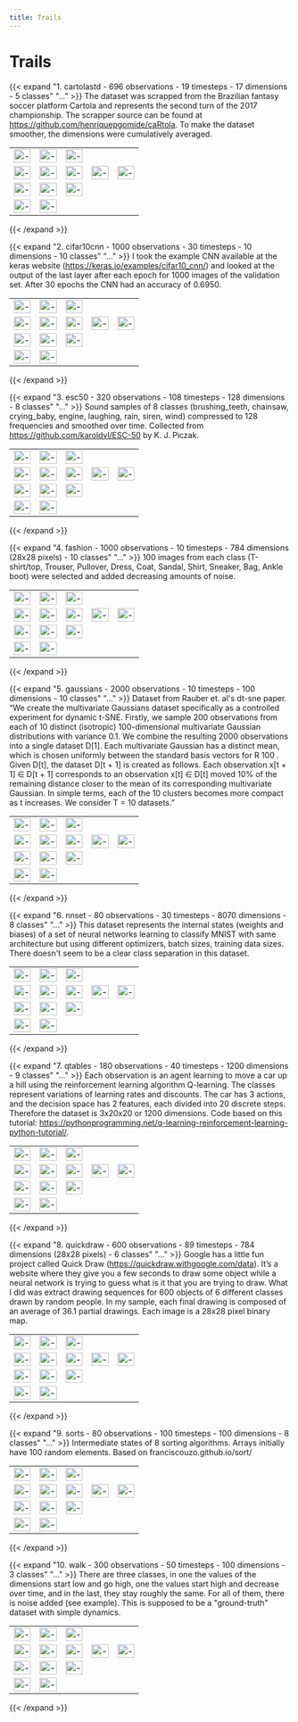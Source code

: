 ```yaml
---
title: Trails
---
```

# Trails


{{< expand "1. cartolastd - 696 observations - 19 timesteps - 17 dimensions - 5 classes" "..." >}}
The dataset was scrapped from the Brazilian fantasy soccer platform Cartola and represents the second turn of the 2017 championship. The scrapper source can be found at https://github.com/henriquepgomide/caRtola. To make the dataset smoother, the dimensions were cumulatively averaged.

<table  width="100%" padding="0" spacing="0" border="0" cellpadding="0" cellspacing="0" style="border-collapse:collapse">
<tr width="100%" padding="0" margin="0">
  <td> <img src="https://github.com/EduardoVernier/guided-dynamic-projections-resources/blob/main/static/trails-cartolastd-pca_s1.png?raw=true" alt="-" style="width:100%">
  <td> <img src="https://github.com/EduardoVernier/guided-dynamic-projections-resources/blob/main/static/trails-cartolastd-tsne_s1_30p.png?raw=true" alt="-" style="width:100%">
  <td> <img src="https://github.com/EduardoVernier/guided-dynamic-projections-resources/blob/main/static/trails-cartolastd-umap_s1_15p.png?raw=true" alt="-" style="width:100%">
  </tr>
  <tr width="100%" padding="0" margin="0">
  <td> <img src="https://github.com/EduardoVernier/guided-dynamic-projections-resources/blob/main/static/trails-cartolastd-AE_10f_10f_2f_50ep.png?raw=true" alt="-" style="width:100%">
  <td> <img src="https://github.com/EduardoVernier/guided-dynamic-projections-resources/blob/main/static/trails-cartolastd-VAE_10f_10f_2f_100ep.png?raw=true" alt="-" style="width:100%">
  <td> <img src="https://github.com/EduardoVernier/guided-dynamic-projections-resources/blob/main/static/trails-cartolastd-pca_s4.png?raw=true" alt="-" style="width:100%">
  <td> <img src="https://github.com/EduardoVernier/guided-dynamic-projections-resources/blob/main/static/trails-cartolastd-tsne_s4_30p.png?raw=true" alt="-" style="width:100%">
  <td> <img src="https://github.com/EduardoVernier/guided-dynamic-projections-resources/blob/main/static/trails-cartolastd-umap_s4_15p.png?raw=true" alt="-" style="width:100%">
  </tr>
  <tr width="100%" padding="0" margin="0">
	<td> <img src="https://github.com/EduardoVernier/guided-dynamic-projections-resources/blob/main/static/trails-cartolastd-ctsne-p30.png?raw=true" alt="-" style="width:100%">
	<td> <img src="https://github.com/EduardoVernier/guided-dynamic-projections-resources/blob/main/static/trails-cartolastd-cumap.png?raw=true" alt="-" style="width:100%">
	<td> <img src="https://github.com/EduardoVernier/guided-dynamic-projections-resources/blob/main/static/trails-cartolastd-dtsne_100p_0-1l.png?raw=true" alt="-" style="width:100%">
  </tr>
	<tr width="100%" padding="0" margin="0">
	<td> <img src="https://github.com/EduardoVernier/guided-dynamic-projections-resources/blob/main/static/trails-cartolastd-pcadtsne-p30-l0_010000-le1.png?raw=true" alt="-" style="width:100%">
  <td> <img src="https://github.com/EduardoVernier/guided-dynamic-projections-resources/blob/main/static/trails-cartolastd-ldtsne-p30-l0_2000-ge2-le4-krandom-n-PCA.png?raw=true" alt="-" style="width:100%">
  </tr>
</table>
{{< /expand >}}


{{< expand "2. cifar10cnn - 1000 observations - 30 timesteps - 10 dimensions - 10 classes" "..." >}}
I took the example CNN available at the keras website (https://keras.io/examples/cifar10_cnn/) and looked at the output of the last layer after each epoch for 1000 images of the validation set. After 30 epochs the CNN had an accuracy of 0.6950.

<table  width="100%" padding="0" spacing="0" border="0" cellpadding="0" cellspacing="0" style="border-collapse:collapse">
  <tr width="100%" padding="0" margin="0">
  <td> <img src="https://github.com/EduardoVernier/guided-dynamic-projections-resources/blob/main/static/trails-cifar10cnn-pca_s1.png?raw=true" alt="-" style="width:100%">
  <td> <img src="https://github.com/EduardoVernier/guided-dynamic-projections-resources/blob/main/static/trails-cifar10cnn-tsne_s1_30p.png?raw=true" alt="-" style="width:100%">
  <td> <img src="https://github.com/EduardoVernier/guided-dynamic-projections-resources/blob/main/static/trails-cifar10cnn-umap_s1_15p.png?raw=true" alt="-" style="width:100%">
  </tr>
  <tr width="100%" padding="0" margin="0">
  <td> <img src="https://github.com/EduardoVernier/guided-dynamic-projections-resources/blob/main/static/trails-cifar10cnn-AE_10f_10f_2f_20ep.png?raw=true" alt="-" style="width:100%">
  <td> <img src="https://github.com/EduardoVernier/guided-dynamic-projections-resources/blob/main/static/trails-cifar10cnn-VAE_100f_10f_2f_20ep.png?raw=true" alt="-" style="width:100%">
  <td> <img src="https://github.com/EduardoVernier/guided-dynamic-projections-resources/blob/main/static/trails-cifar10cnn-pca_s4.png?raw=true" alt="-" style="width:100%">
  <td> <img src="https://github.com/EduardoVernier/guided-dynamic-projections-resources/blob/main/static/trails-cifar10cnn-tsne_s4_30p.png?raw=true" alt="-" style="width:100%">
  <td> <img src="https://github.com/EduardoVernier/guided-dynamic-projections-resources/blob/main/static/trails-cifar10cnn-umap_s4_15p.png?raw=true" alt="-" style="width:100%">
  </tr>
  <tr width="100%" padding="0" margin="0">
  <td> <img src="https://github.com/EduardoVernier/guided-dynamic-projections-resources/blob/main/static/trails-cifar10cnn-ctsne-p30.png?raw=true" alt="-" style="width:100%">
  <td> <img src="https://github.com/EduardoVernier/guided-dynamic-projections-resources/blob/main/static/trails-cifar10cnn-cumap.png?raw=true" alt="-" style="width:100%">
  <td> <img src="https://github.com/EduardoVernier/guided-dynamic-projections-resources/blob/main/static/trails-cifar10cnn-dtsne_30p_0-1l.png?raw=true" alt="-" style="width:100%">
  </tr>
  <tr width="100%" padding="0" margin="0">
  <td> <img src="https://github.com/EduardoVernier/guided-dynamic-projections-resources/blob/main/static/trails-cifar10cnn-pcadtsne-p30-l0_000010-le1-ls1_00.png?raw=true" alt="-" style="width:100%">
  <td> <img src="https://github.com/EduardoVernier/guided-dynamic-projections-resources/blob/main/static/trails-cifar10cnn-ldtsne-p30-l0_5000-ge4-le1-krandom-n-TSNE.png?raw=true" alt="-" style="width:100%">
  </tr>
</table>
{{< /expand >}}


{{< expand "3. esc50 - 320 observations - 108 timesteps - 128 dimensions - 8 classes" "..." >}}
Sound samples of 8 classes (brushing_teeth, chainsaw, crying_baby, engine, laughing, rain, siren, wind) compressed to 128 frequencies and smoothed over time. Collected from https://github.com/karoldvl/ESC-50 by K. J. Piczak.

<table  width="100%" padding="0" spacing="0" border="0" cellpadding="0" cellspacing="0" style="border-collapse:collapse">
  <tr width="100%" padding="0" margin="0">
  <td> <img src="https://github.com/EduardoVernier/guided-dynamic-projections-resources/blob/main/static/trails-esc50-pca_s1.png?raw=true" alt="-" style="width:100%">
  <td> <img src="https://github.com/EduardoVernier/guided-dynamic-projections-resources/blob/main/static/trails-esc50-tsne_s1_30p.png?raw=true" alt="-" style="width:100%">
  <td> <img src="https://github.com/EduardoVernier/guided-dynamic-projections-resources/blob/main/static/trails-esc50-umap_s1_15p.png?raw=true" alt="-" style="width:100%">
  </tr>
  <tr width="100%" padding="0" margin="0">
  <td> <img src="https://github.com/EduardoVernier/guided-dynamic-projections-resources/blob/main/static/trails-esc50-AE_10f_10f_2f_40ep.png?raw=true" alt="-" style="width:100%">
  <td> <img src="https://github.com/EduardoVernier/guided-dynamic-projections-resources/blob/main/static/trails-esc50-VAE_100f_10f_2f_20ep.png?raw=true" alt="-" style="width:100%">  
  <td> <img src="https://github.com/EduardoVernier/guided-dynamic-projections-resources/blob/main/static/trails-esc50-pca_s4.png?raw=true" alt="-" style="width:100%">
  <td> <img src="https://github.com/EduardoVernier/guided-dynamic-projections-resources/blob/main/static/trails-esc50-tsne_s4_30p.png?raw=true" alt="-" style="width:100%">
  <td> <img src="https://github.com/EduardoVernier/guided-dynamic-projections-resources/blob/main/static/trails-esc50-umap_s4_15p.png?raw=true" alt="-" style="width:100%">
  </tr>
  <tr width="100%" padding="0" margin="0">
  <td> <img src="https://github.com/EduardoVernier/guided-dynamic-projections-resources/blob/main/static/trails-esc50-ctsne-p30.png?raw=true" alt="-" style="width:100%">
  <td> <img src="https://github.com/EduardoVernier/guided-dynamic-projections-resources/blob/main/static/trails-esc50-cumap.png?raw=true" alt="-" style="width:100%">
  <td> <img src="https://github.com/EduardoVernier/guided-dynamic-projections-resources/blob/main/static/trails-esc50-dtsne_40p_0-05l.png?raw=true" alt="-" style="width:100%">
  </tr>
	<tr width="100%" padding="0" margin="0">
  <td> <img src="https://github.com/EduardoVernier/guided-dynamic-projections-resources/blob/main/static/trails-esc50-pcadtsne-p30-l0_010000-le1-ls0_10.png?raw=true" alt="-" style="width:100%">
  <td> <img src="https://github.com/EduardoVernier/guided-dynamic-projections-resources/blob/main/static/trails-esc50-ldtsne-p30-l0_3000-ge5-le1-krandom-n-PCA-1585573963.png?raw=true" alt="-" style="width:100%">
  </tr>
</table>
{{< /expand >}}


{{< expand "4. fashion - 1000 observations - 10 timesteps - 784 dimensions (28x28 pixels) - 10 classes" "..." >}}
100 images from each class (T-shirt/top, Trouser, Pullover, Dress, Coat, Sandal, Shirt, Sneaker, Bag, Ankle boot) were selected and added decreasing amounts of noise.

<table  width="100%" padding="0" spacing="0" border="0" cellpadding="0" cellspacing="0" style="border-collapse:collapse">
<tr width="100%" padding="0" margin="0" cellpadding="0" cellspacing="0">
<td> <img src="https://github.com/EduardoVernier/guided-dynamic-projections-resources/blob/main/static/trails-fashion-pca_s1.png?raw=true" alt="-" style="width:100%">
<td> <img src="https://github.com/EduardoVernier/guided-dynamic-projections-resources/blob/main/static/trails-fashion-tsne_s1_30p.png?raw=true" alt="-" style="width:100%">
<td> <img src="https://github.com/EduardoVernier/guided-dynamic-projections-resources/blob/main/static/trails-fashion-umap_s1_15p.png?raw=true" alt="-" style="width:100%">
</tr>
<tr width="100%" padding="0" margin="0" cellpadding="0" cellspacing="0">
<td> <img src="https://github.com/EduardoVernier/guided-dynamic-projections-resources/blob/main/static/trails-fashion-AE_784f_500f_500f_2000f_2f_40ep.png?raw=true" alt="-" style="width:100%">
<td> <img src="https://github.com/EduardoVernier/guided-dynamic-projections-resources/blob/main/static/trails-fashion-VAE_784f_2048f_1024f_512f_2f_0-25drop_20ep.png?raw=true" alt="-" style="width:100%">
<td> <img src="https://github.com/EduardoVernier/guided-dynamic-projections-resources/blob/main/static/trails-fashion-pca_s4.png?raw=true" alt="-" style="width:100%">
<td> <img src="https://github.com/EduardoVernier/guided-dynamic-projections-resources/blob/main/static/trails-fashion-tsne_s4_30p.png?raw=true" alt="-" style="width:100%">
<td> <img src="https://github.com/EduardoVernier/guided-dynamic-projections-resources/blob/main/static/trails-fashion-umap_s4_15p.png?raw=true" alt="-" style="width:100%">
</tr>
<tr width="100%" padding="0" margin="0" cellpadding="0" cellspacing="0">
<td> <img src="https://github.com/EduardoVernier/guided-dynamic-projections-resources/blob/main/static/trails-fashion-ctsne-p30.png?raw=true" alt="-" style="width:100%">
<td> <img src="https://github.com/EduardoVernier/guided-dynamic-projections-resources/blob/main/static/trails-fashion-cumap.png?raw=true" alt="-" style="width:100%">
<td> <img src="https://github.com/EduardoVernier/guided-dynamic-projections-resources/blob/main/static/trails-fashion-dtsne_100p_0-1l.png?raw=true" alt="-" style="width:100%">
</tr>
<tr width="100%" padding="0" margin="0" cellpadding="0" cellspacing="0">
</tr>
<td> <img src="https://github.com/EduardoVernier/guided-dynamic-projections-resources/blob/main/static/trails-fashion-pcadtsne-p30-l0_000100-le1-ls0_10.png?raw=true" alt="-" style="width:100%">
<td> <img src="https://github.com/EduardoVernier/guided-dynamic-projections-resources/blob/main/static/trails-fashion-ldtsne-p30-l0_1000-ge4-le2-krandom-n-TSNE-1585735654.png?raw=true" alt="-" style="width:100%">
</table>
{{< /expand >}}


{{< expand "5. gaussians - 2000 observations - 10 timesteps - 100 dimensions - 10 classes" "..." >}}
Dataset from Rauber et. al's dt-sne paper. “We create the multivariate Gaussians dataset specifically as a controlled experiment for dynamic t-SNE. Firstly, we sample 200 observations from each of 10 distinct (isotropic) 100-dimensional multivariate Gaussian distributions with variance 0.1. We combine the resulting 2000 observations into a single dataset D[1]. Each multivariate Gaussian has a distinct mean, which is chosen uniformly between the standard basis vectors for R 100 . Given D[t], the dataset D[t + 1] is created as follows. Each observation x[t + 1] ∈ D[t + 1] corresponds to an observation x[t] ∈ D[t] moved 10% of the remaining distance closer to the mean of its corresponding multivariate Gaussian. In simple terms, each of the 10 clusters becomes more compact as t increases. We consider T = 10 datasets.”

<table  width="100%" padding="0" spacing="0" border="0" cellpadding="0" cellspacing="0" style="border-collapse:collapse">
<tr width="100%" padding="0" margin="0" cellpadding="0" cellspacing="0">
<td> <img src="https://github.com/EduardoVernier/guided-dynamic-projections-resources/blob/main/static/trails-gaussians-pca_s1.png?raw=true" alt="-" style="width:100%">
<td> <img src="https://github.com/EduardoVernier/guided-dynamic-projections-resources/blob/main/static/trails-gaussians-tsne_s1_30p.png?raw=true" alt="-" style="width:100%">
<td> <img src="https://github.com/EduardoVernier/guided-dynamic-projections-resources/blob/main/static/trails-gaussians-umap_s1_15p.png?raw=true" alt="-" style="width:100%">
</tr>
<tr width="100%" padding="0" margin="0" cellpadding="0" cellspacing="0">
<td> <img src="https://github.com/EduardoVernier/guided-dynamic-projections-resources/blob/main/static/trails-gaussians-AE_10f_10f_2f_20ep.png?raw=true" alt="-" style="width:100%">
<td> <img src="https://github.com/EduardoVernier/guided-dynamic-projections-resources/blob/main/static/trails-gaussians-VAE_100f_10f_2f_20ep.png?raw=true" alt="-" style="width:100%">
<td> <img src="https://github.com/EduardoVernier/guided-dynamic-projections-resources/blob/main/static/trails-gaussians-pca_s4.png?raw=true" alt="-" style="width:100%">
<td> <img src="https://github.com/EduardoVernier/guided-dynamic-projections-resources/blob/main/static/trails-gaussians-tsne_s4_30p.png?raw=true" alt="-" style="width:100%">
<td> <img src="https://github.com/EduardoVernier/guided-dynamic-projections-resources/blob/main/static/trails-gaussians-umap_s4_15p.png?raw=true" alt="-" style="width:100%">
</tr>
<tr width="100%" padding="0" margin="0" cellpadding="0" cellspacing="0">
<td> <img src="https://github.com/EduardoVernier/guided-dynamic-projections-resources/blob/main/static/trails-gaussians-cumap.png?raw=true" alt="-" style="width:100%">
<td> <img src="https://github.com/EduardoVernier/guided-dynamic-projections-resources/blob/main/static/trails-gaussians-dtsne_70p_0-1l.png?raw=true" alt="-" style="width:100%">
<td> <img src="https://github.com/EduardoVernier/guided-dynamic-projections-resources/blob/main/static/trails-gaussians-ctsne-p30.png?raw=true" alt="-" style="width:100%">
</tr>
<tr width="100%" padding="0" margin="0" cellpadding="0" cellspacing="0">
<td> <img src="https://github.com/EduardoVernier/guided-dynamic-projections-resources/blob/main/static/trails-gaussians-pcadtsne-p30-l0_001000-le1-ls10_00.png?raw=true" alt="-" style="width:100%">
<td> <img src="https://github.com/EduardoVernier/guided-dynamic-projections-resources/blob/main/static/trails-gaussians-ldtsne-p30--interactive-krandom-n-PCA.png?raw=true" alt="-" style="width:100%">
</tr>
</table>
{{< /expand >}}


{{< expand "6. nnset - 80 observations - 30 timesteps - 8070 dimensions - 8 classes" "..." >}}
This dataset represents the internal states (weights and biases) of a set of neural networks learning to classify MNIST with same architecture but using different optimizers, batch sizes, training data sizes. There doesn't seem to be a clear class separation in this dataset.

<table  width="100%" padding="0" spacing="0" border="0" cellpadding="0" cellspacing="0" style="border-collapse:collapse">
<tr width="100%" padding="0" margin="0" cellpadding="0" cellspacing="0">
<td> <img src="https://github.com/EduardoVernier/guided-dynamic-projections-resources/blob/main/static/trails-nnset-pca_s1.png?raw=true" alt="-" style="width:100%">
<td> <img src="https://github.com/EduardoVernier/guided-dynamic-projections-resources/blob/main/static/trails-nnset-tsne_s1_30p.png?raw=true" alt="-" style="width:100%">
<td> <img src="https://github.com/EduardoVernier/guided-dynamic-projections-resources/blob/main/static/trails-nnset-umap_s1_15p.png?raw=true" alt="-" style="width:100%">
</tr>
<tr width="100%" padding="0" margin="0" cellpadding="0" cellspacing="0">
<td> <img src="https://github.com/EduardoVernier/guided-dynamic-projections-resources/blob/main/static/trails-nnset-AE_10f_10f_2f_20ep.png?raw=true" alt="-" style="width:100%">
<td> <img src="https://github.com/EduardoVernier/guided-dynamic-projections-resources/blob/main/static/trails-nnset-VAE_100f_10f_2f_20ep.png?raw=true" alt="-" style="width:100%">
<td> <img src="https://github.com/EduardoVernier/guided-dynamic-projections-resources/blob/main/static/trails-nnset-pca_s4.png?raw=true" alt="-" style="width:100%">
<td> <img src="https://github.com/EduardoVernier/guided-dynamic-projections-resources/blob/main/static/trails-nnset-tsne_s4_30p.png?raw=true" alt="-" style="width:100%">
<td> <img src="https://github.com/EduardoVernier/guided-dynamic-projections-resources/blob/main/static/trails-nnset-umap_s4_15p.png?raw=true" alt="-" style="width:100%">
</tr>
<tr width="100%" padding="0" margin="0" cellpadding="0" cellspacing="0">
<td> <img src="https://github.com/EduardoVernier/guided-dynamic-projections-resources/blob/main/static/trails-nnset-ctsne-p30.png?raw=true" alt="-" style="width:100%">
<td> <img src="https://github.com/EduardoVernier/guided-dynamic-projections-resources/blob/main/static/trails-nnset-cumap.png?raw=true" alt="-" style="width:100%">
<td> <img src="https://github.com/EduardoVernier/guided-dynamic-projections-resources/blob/main/static/trails-nnset-dtsne_60p_0-01l.png?raw=true" alt="-" style="width:100%">
</tr>
<tr width="100%" padding="0" margin="0" cellpadding="0" cellspacing="0">
<td> <img src="https://github.com/EduardoVernier/guided-dynamic-projections-resources/blob/main/static/trails-nnset-pcadtsne-p30-l0_001000-le1-ls1_00.png?raw=true" alt="-" style="width:100%">
<td> <img src="https://github.com/EduardoVernier/guided-dynamic-projections-resources/blob/main/static/trails-nnset-ldtsne-p30-l0_0200-ge8-le1-krandom-n-PCA-1585825808.png?raw=true" alt="-" style="width:100%">
</tr>
</table>
{{< /expand >}}


{{< expand "7. qtables - 180 observations - 40 timesteps - 1200 dimensions - 9 classes" "..." >}}
Each observation is an agent learning to move a car up a hill using the reinforcement learning algorithm Q-learning. The classes represent variations of learning rates and discounts. The car has 3 actions, and the decision space has 2 features, each divided into 20 discrete steps. Therefore the dataset is 3x20x20 or 1200 dimensions. Code based on this tutorial: https://pythonprogramming.net/q-learning-reinforcement-learning-python-tutorial/.

<table  width="100%" padding="0" spacing="0" border="0" cellpadding="0" cellspacing="0" style="border-collapse:collapse">
<tr width="100%" padding="0" margin="0" cellpadding="0" cellspacing="0">
<td> <img src="https://github.com/EduardoVernier/guided-dynamic-projections-resources/blob/main/static/trails-qtables-pca_s1.png?raw=true" alt="-" style="width:100%">
<td> <img src="https://github.com/EduardoVernier/guided-dynamic-projections-resources/blob/main/static/trails-qtables-tsne_s1_30p.png?raw=true" alt="-" style="width:100%">
<td> <img src="https://github.com/EduardoVernier/guided-dynamic-projections-resources/blob/main/static/trails-qtables-umap_s1_15p.png?raw=true" alt="-" style="width:100%">
</tr>
<tr width="100%" padding="0" margin="0" cellpadding="0" cellspacing="0">
<td> <img src="https://github.com/EduardoVernier/guided-dynamic-projections-resources/blob/main/static/trails-qtables-AE_10f_10f_2f_20ep.png?raw=true" alt="-" style="width:100%">
<td> <img src="https://github.com/EduardoVernier/guided-dynamic-projections-resources/blob/main/static/trails-qtables-VAE_100f_10f_2f_20ep.png?raw=true" alt="-" style="width:100%">
<td> <img src="https://github.com/EduardoVernier/guided-dynamic-projections-resources/blob/main/static/trails-qtables-pca_s4.png?raw=true" alt="-" style="width:100%">
<td> <img src="https://github.com/EduardoVernier/guided-dynamic-projections-resources/blob/main/static/trails-qtables-tsne_s4_30p.png?raw=true" alt="-" style="width:100%">
<td> <img src="https://github.com/EduardoVernier/guided-dynamic-projections-resources/blob/main/static/trails-qtables-umap_s4_15p.png?raw=true" alt="-" style="width:100%">
</tr>
<tr width="100%" padding="0" margin="0" cellpadding="0" cellspacing="0">
<td> <img src="https://github.com/EduardoVernier/guided-dynamic-projections-resources/blob/main/static/trails-qtables-ctsne-p30.png?raw=true" alt="-" style="width:100%">
<td> <img src="https://github.com/EduardoVernier/guided-dynamic-projections-resources/blob/main/static/trails-qtables-cumap.png?raw=true" alt="-" style="width:100%">
<td> <img src="https://github.com/EduardoVernier/guided-dynamic-projections-resources/blob/main/static/trails-qtables-dtsne_40p_0-05l.png?raw=true" alt="-" style="width:100%">
</tr>
<tr width="100%" padding="0" margin="0" cellpadding="0" cellspacing="0">
<td> <img src="https://github.com/EduardoVernier/guided-dynamic-projections-resources/blob/main/static/trails-qtables-pcadtsne-p30-l0_001000-le1-ls0_10.png?raw=true" alt="-" style="width:100%">
<td> <img src="https://github.com/EduardoVernier/guided-dynamic-projections-resources/blob/main/static/trails-qtables-ldtsne-p30--interactive-krandom-n-PCA.png?raw=true" alt="-" style="width:100%">
</tr>
</table>
{{< /expand >}}


{{< expand "8. quickdraw - 600 observations - 89 timesteps - 784 dimensions (28x28 pixels) - 6 classes" "..." >}}
Google has a little fun project called Quick Draw (https://quickdraw.withgoogle.com/data). It’s a website where they give you a few seconds to draw some object while a neural network is trying to guess what is it that you are trying to draw. What I did was extract drawing sequences for 600 objects of 6 different classes drawn by random people. In my sample, each final drawing is composed of an average of 36.1 partial drawings. Each image is a 28x28 pixel binary map.

<table  width="100%" padding="0" spacing="0" border="0" cellpadding="0" cellspacing="0" style="border-collapse:collapse">
<tr width="100%" padding="0" margin="0" cellpadding="0" cellspacing="0">
<td> <img src="https://github.com/EduardoVernier/guided-dynamic-projections-resources/blob/main/static/trails-quickdraw-pca_s1.png?raw=true" alt="-" style="width:100%">
<td> <img src="https://github.com/EduardoVernier/guided-dynamic-projections-resources/blob/main/static/trails-quickdraw-tsne_s1_30p.png?raw=true" alt="-" style="width:100%">
<td> <img src="https://github.com/EduardoVernier/guided-dynamic-projections-resources/blob/main/static/trails-quickdraw-umap_s1_15p.png?raw=true" alt="-" style="width:100%">
</tr>
<tr width="100%" padding="0" margin="0" cellpadding="0" cellspacing="0">
<td> <img src="https://github.com/EduardoVernier/guided-dynamic-projections-resources/blob/main/static/trails-quickdraw-AE_784f_500f_500f_2000f_2f_20ep.png?raw=true" alt="-" style="width:100%">
<td> <img src="https://github.com/EduardoVernier/guided-dynamic-projections-resources/blob/main/static/trails-quickdraw-VAE_784f_2048f_1024f_512f_2f_0-25drop_10ep.png?raw=true" alt="-" style="width:100%">
<td> <img src="https://github.com/EduardoVernier/guided-dynamic-projections-resources/blob/main/static/trails-quickdraw-pca_s4.png?raw=true" alt="-" style="width:100%">
<td> <img src="https://github.com/EduardoVernier/guided-dynamic-projections-resources/blob/main/static/trails-quickdraw-tsne_s4_30p.png?raw=true" alt="-" style="width:100%">
<td> <img src="https://github.com/EduardoVernier/guided-dynamic-projections-resources/blob/main/static/trails-quickdraw-umap_s4_15p.png?raw=true" alt="-" style="width:100%">
</tr>
<tr width="100%" padding="0" margin="0" cellpadding="0" cellspacing="0">
<td> <img src="https://github.com/EduardoVernier/guided-dynamic-projections-resources/blob/main/static/trails-quickdraw-ctsne-p30.png?raw=true" alt="-" style="width:100%">
<td> <img src="https://github.com/EduardoVernier/guided-dynamic-projections-resources/blob/main/static/trails-quickdraw-cumap.png?raw=true" alt="-" style="width:100%">
<td> <img src="https://github.com/EduardoVernier/guided-dynamic-projections-resources/blob/main/static/trails-quickdraw-dtsne_200p_0-1l.png?raw=true" alt="-" style="width:100%">
</tr>
<tr width="100%" padding="0" margin="0" cellpadding="0" cellspacing="0">
<td> <img src="https://github.com/EduardoVernier/guided-dynamic-projections-resources/blob/main/static/trails-quickdraw-pcadtsne-p30-l0_001000-le1-ls1_00.png?raw=true" alt="-" style="width:100%">
<td> <img src="https://github.com/EduardoVernier/guided-dynamic-projections-resources/blob/main/static/trails-quickdraw-ldtsne-p30-l0_1000-ge2-le1-krandom-n-TSNE-1585997292.png?raw=true" alt="-" style="width:100%">
</tr>
</table>
{{< /expand >}}


{{< expand "9. sorts - 80 observations - 100 timesteps - 100 dimensions - 8 classes" "..." >}}
Intermediate states of 8 sorting algorithms. Arrays initially have 100 random elements. Based on franciscouzo.github.io/sort/

<table  width="100%" padding="0" spacing="0" border="0" cellpadding="0" cellspacing="0" style="border-collapse:collapse">
<tr width="100%" padding="0" margin="0" cellpadding="0" cellspacing="0">
<td> <img src="https://github.com/EduardoVernier/guided-dynamic-projections-resources/blob/main/static/trails-sorts-pca_s1.png?raw=true" alt="-" style="width:100%">
<td> <img src="https://github.com/EduardoVernier/guided-dynamic-projections-resources/blob/main/static/trails-sorts-tsne_s1_30p.png?raw=true" alt="-" style="width:100%">
<td> <img src="https://github.com/EduardoVernier/guided-dynamic-projections-resources/blob/main/static/trails-sorts-umap_s1_15p.png?raw=true" alt="-" style="width:100%">
</tr>
<tr width="100%" padding="0" margin="0" cellpadding="0" cellspacing="0">
<td> <img src="https://github.com/EduardoVernier/guided-dynamic-projections-resources/blob/main/static/trails-sorts-AE_10f_10f_2f_20ep.png?raw=true" alt="-" style="width:100%">
<td> <img src="https://github.com/EduardoVernier/guided-dynamic-projections-resources/blob/main/static/trails-sorts-VAE_100f_10f_2f_20ep.png?raw=true" alt="-" style="width:100%">
<td> <img src="https://github.com/EduardoVernier/guided-dynamic-projections-resources/blob/main/static/trails-sorts-pca_s4.png?raw=true" alt="-" style="width:100%">
<td> <img src="https://github.com/EduardoVernier/guided-dynamic-projections-resources/blob/main/static/trails-sorts-tsne_s4_30p.png?raw=true" alt="-" style="width:100%">
<td> <img src="https://github.com/EduardoVernier/guided-dynamic-projections-resources/blob/main/static/trails-sorts-umap_s4_15p.png?raw=true" alt="-" style="width:100%">
</tr>
<tr width="100%" padding="0" margin="0" cellpadding="0" cellspacing="0">
<td> <img src="https://github.com/EduardoVernier/guided-dynamic-projections-resources/blob/main/static/trails-sorts-ctsne-p30.png?raw=true" alt="-" style="width:100%">
<td> <img src="https://github.com/EduardoVernier/guided-dynamic-projections-resources/blob/main/static/trails-sorts-cumap.png?raw=true" alt="-" style="width:100%">
<td> <img src="https://github.com/EduardoVernier/guided-dynamic-projections-resources/blob/main/static/trails-sorts-dtsne_77p_0-01l.png?raw=true" alt="-" style="width:100%">
</tr>
<tr width="100%" padding="0" margin="0" cellpadding="0" cellspacing="0">
<td> <img src="https://github.com/EduardoVernier/guided-dynamic-projections-resources/blob/main/static/trails-sorts-pcadtsne-p30-l0_010000-le1-ls1_00.png?raw=true" alt="-" style="width:100%">
<td> <img src="https://github.com/EduardoVernier/guided-dynamic-projections-resources/blob/main/static/trails-sorts-ldtsne-p30-l0_2500-ge10-le2-krandom-nt-PCA-1592723377.png?raw=true" alt="-" style="width:100%">
</tr>
</table>
{{< /expand >}}


{{< expand "10. walk - 300 observations - 50 timesteps - 100 dimensions - 3 classes" "..." >}}
There are three classes, in one the values of the dimensions start low and go high, one the values start high and decrease over time, and in the last, they stay roughly the same. For all of them, there is noise added (see example). This is supposed to be a "ground-truth" dataset with simple dynamics.

<table  width="100%" padding="0" spacing="0" border="0" cellpadding="0" cellspacing="0" style="border-collapse:collapse">
<tr width="100%" padding="0" margin="0" cellpadding="0" cellspacing="0">
<td> <img src="https://github.com/EduardoVernier/guided-dynamic-projections-resources/blob/main/static/trails-walk-pca_s1.png?raw=true" alt="-" style="width:100%">
<td> <img src="https://github.com/EduardoVernier/guided-dynamic-projections-resources/blob/main/static/trails-walk-tsne_s1_30p.png?raw=true" alt="-" style="width:100%">
<td> <img src="https://github.com/EduardoVernier/guided-dynamic-projections-resources/blob/main/static/trails-walk-umap_s1_15p.png?raw=true" alt="-" style="width:100%">
</tr>
<tr width="100%" padding="0" margin="0" cellpadding="0" cellspacing="0">
<td> <img src="https://github.com/EduardoVernier/guided-dynamic-projections-resources/blob/main/static/trails-walk-AE_10f_10f_2f_20ep.png?raw=true" alt="-" style="width:100%">
<td> <img src="https://github.com/EduardoVernier/guided-dynamic-projections-resources/blob/main/static/trails-walk-VAE_100f_10f_2f_20ep.png?raw=true" alt="-" style="width:100%">
<td> <img src="https://github.com/EduardoVernier/guided-dynamic-projections-resources/blob/main/static/trails-walk-pca_s4.png?raw=true" alt="-" style="width:100%">
<td> <img src="https://github.com/EduardoVernier/guided-dynamic-projections-resources/blob/main/static/trails-walk-tsne_s4_30p.png?raw=true" alt="-" style="width:100%">
<td> <img src="https://github.com/EduardoVernier/guided-dynamic-projections-resources/blob/main/static/trails-walk-umap_s4_15p.png?raw=true" alt="-" style="width:100%">
</tr>
<tr width="100%" padding="0" margin="0" cellpadding="0" cellspacing="0">
<td> <img src="https://github.com/EduardoVernier/guided-dynamic-projections-resources/blob/main/static/trails-walk-ctsne-p30.png?raw=true" alt="-" style="width:100%">
<td> <img src="https://github.com/EduardoVernier/guided-dynamic-projections-resources/blob/main/static/trails-walk-cumap.png?raw=true" alt="-" style="width:100%">
<td> <img src="https://github.com/EduardoVernier/guided-dynamic-projections-resources/blob/main/static/trails-walk-dtsne_100p_0-01l.png?raw=true" alt="-" style="width:100%">
</tr>
<tr width="100%" padding="0" margin="0" cellpadding="0" cellspacing="0">
<td> <img src="https://github.com/EduardoVernier/guided-dynamic-projections-resources/blob/main/static/trails-walk-pcadtsne-p30-l0_000100-le1-ls1_00.png?raw=true" alt="-" style="width:100%">
<td> <img src="https://github.com/EduardoVernier/guided-dynamic-projections-resources/blob/main/static/trails-walk-ldtsne-p30--interactive-krandom-n-PCA.png?raw=true" alt="-" style="width:100%">
</tr>
</table>
{{< /expand >}}
